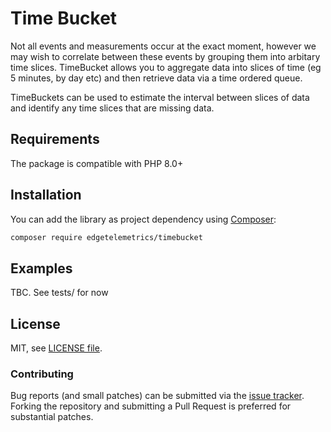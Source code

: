# Time Bucket

Not all events and measurements occur at the exact moment, however we may wish to correlate between these events by grouping them into arbitary time slices. TimeBucket allows you to aggregate data into slices of time (eg 5 minutes, by day etc) and then retrieve data via a time ordered queue.

TimeBuckets can be used to estimate the interval between slices of data and identify any time slices that are missing data.

## Requirements

The package is compatible with PHP 8.0+

## Installation

You can add the library as project dependency using [Composer](https://getcomposer.org/):

```sh
composer require edgetelemetrics/timebucket
```

## Examples
TBC. See tests/ for now

## License

MIT, see [LICENSE file](LICENSE).

### Contributing

Bug reports (and small patches) can be submitted via the [issue tracker](https://github.com/lucasnetau/timebucket/issues). Forking the repository and submitting a Pull Request is preferred for substantial patches.

